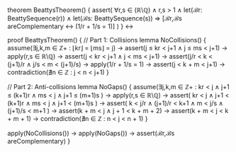 theorem BeattysTheorem() {
  assert(
    ∀r,s ∈ (ℝ\ℚ) ∧ r,s > 1 ∧ 
    let(ℬr: BeattySequence(r)) ∧
    let(ℬs: BeattySequence(s)) ⇒
    [ℬr,ℬs areComplementary ↔ (1/r + 1/s = 1)]
  )
} ↔

proof BeattysTheorem() {
  // Part 1: Collisions
  lemma NoCollisions() {
    assume(∃j,k,m ∈ ℤ+ : ⌊kr⌋ = ⌊ms⌋ = j) →
    assert(j ≤ kr < j+1 ∧ j ≤ ms < j+1) →
    apply(r,s ∈ ℝ\ℚ) →
    assert(j < kr < j+1 ∧ j < ms < j+1) →
    assert(j/r < k < (j+1)/r ∧ j/s < m < (j+1)/s) →
    apply(1/r + 1/s = 1) →
    assert(j < k + m < j+1) →
    contradiction(∄n ∈ ℤ : j < n < j+1)
  }

  // Part 2: Anti-collisions
  lemma NoGaps() {
    assume(∃j,k,m ∈ ℤ+ : 
      kr < j ∧ 
      j+1 ≤ (k+1)r ∧
      ms < j ∧
      j+1 ≤ (m+1)s
    ) →
    apply(r,s ∈ ℝ\ℚ) →
    assert(
      kr < j ∧
      j+1 < (k+1)r ∧
      ms < j ∧
      j+1 < (m+1)s
    ) →
    assert(
      k < j/r ∧
      (j+1)/r < k+1 ∧
      m < j/s ∧
      (j+1)/s < m+1
    ) →
    assert(k + m < j ∧ j + 1 < k + m + 2) →
    assert(k + m < j < k + m + 1) →
    contradiction(∄n ∈ ℤ : n < j < n + 1)
  }

  apply(NoCollisions()) →
  apply(NoGaps()) →
  assert(ℬr,ℬs areComplementary)
}